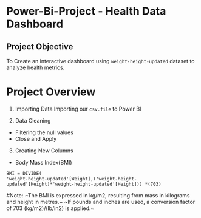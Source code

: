 # Power-Bi-Project - Health Data Dashboard
## Project Objective
To Create an interactive dashboard using `weight-height-updated` dataset to analyze health metrics.

# Project Overview

1. Importing Data
Importing our `csv.file` to Power BI

2. Data Cleaning
- Filtering the null values
- Close and Apply

3. Creating New Columns
- Body Mass Index(BMI)

```Dax
BMI = DIVIDE(
'weight-height-updated'[Weight],('weight-height-updated'[Height]*'weight-height-updated'[Height])) *(703) 

```
#Note: 
~The BMI is expressed in kg/m2, resulting from mass in kilograms and height in metres.~
~If pounds and inches are used, a conversion factor of 703 (kg/m2)/(lb/in2) is applied.~

 
